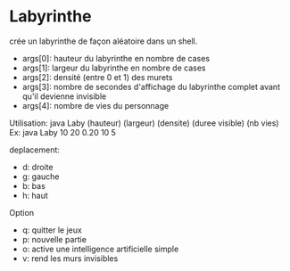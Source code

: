 # Labyrinthe

crée un labyrinthe de façon aléatoire dans un shell.

* args[0]: hauteur du labyrinthe en nombre de cases 
* args[1]: largeur du labyrinthe en nombre de cases
* args[2]: densité (entre 0 et 1) des murets
* args[3]: nombre de secondes d'affichage du labyrinthe complet avant qu'il devienne invisible
* args[4]: nombre de vies du personnage 

Utilisation: java Laby (hauteur) (largeur) (densite) (duree visible) (nb vies)
Ex: java Laby 10 20 0.20 10 5

deplacement:
* d: droite
* g: gauche
* b: bas
* h: haut

Option
* q: quitter le jeux
* p: nouvelle partie
* o: active une intelligence artificielle simple
* v: rend les murs invisibles
